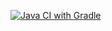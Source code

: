 [![Java CI with Gradle](https://github.com/Diana01010101/BDD_1/actions/workflows/gradle-publish.yml/badge.svg)](https://github.com/Diana01010101/BDD_1/actions/workflows/gradle-publish.yml)
